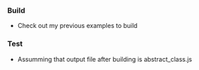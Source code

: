 ### Build

  * Check out my previous examples to build
  
### Test
 
  * Assumming that output file after building is abstract_class.js
